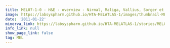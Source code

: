 ```yaml
---
title: MEL07-1-0 - H&E - overview - Nirmal, Maliga, Vallius, Sorger et al., 2021
image: https://labsyspharm.github.io/HTA-MELATLAS-1/images/thumbnail-MEL07-1-0-he-overview.jpg
date: '2011-01-22'
minerva_link: https://labsyspharm.github.io/HTA-MELATLAS-1/stories/MEL07-1-0-he-overview.html
info_link: null
show_page_link: false
tag: MEL
---
```


